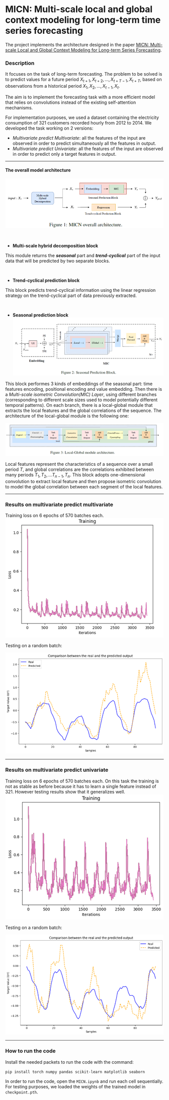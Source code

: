 # MICN: Multi-scale local and global context modeling for long-term time series forecasting

The project implements the architecture designed in the paper [MICN: Multi-scale Local and Global Context Modeling for Long-term Series Forecasting](https://openreview.net/pdf?id=zt53IDUR1U).

### Description

It focuses on the task of long-term forecasting. The problem to be solved is to predict values for a future period $X_{t+1},X_{t+2},...,X_{t+T−1},X_{t+T}$, based on observations from a historical period $X_1,X_2,...,X_{t−1},X_t$.

The aim is to implement the forecasting task with a more efficient model that relies on convolutions instead of the existing self-attention mechanisms.

For implementation purposes, we used a dataset containing the electricity consumption of 321 customers recorded hourly from 2012 to 2014. We developed the task working on 2 versions:
- $Multivariate\ predict\ Multivariate$: all the features of the input are observed in order to predict simultaneously all the features in output.
- $Multivariate\ predict\ Univariate:$ all the features of the input are observed in order to predict only a target features in output.

---
#### The overall model architecture
![](/plots/overall.png)

<br>

- $\textbf{Multi-scale hybrid decomposition block}$

This module returns the ***seasonal*** part and ***trend-cyclical*** part of the input data that will be predicted by two separate blocks.

<br>

- $\textbf{Trend-cyclical prediction block}$

This block predicts trend-cyclical information using the linear regression strategy on the trend-cyclical part of data previously extracted.

<br>

- $\textbf{Seasonal prediction block}$
![](./plots/seasonal.png)

This block performes 3 kinds of embeddings of the seasonal part: time features encoding, positional encoding and value embedding. 
Then there is a $\textit{Multi-scale isometric Convolution(MIC) Layer}$, using different branches (corresponding to different scale sizes used to model potentially different temporal patterns). On each branch, there is a local-global module that  extracts the local features and the global correlations of the sequence. The architecture of the local-global module is the following one:

![](/plots/local-global.png)

Local features represent the characteristics of a sequence over a small period $T$, and global correlations are the correlations exhibited between many periods $T_1, T_2,...T_{n−1},T_n$.
This block adopts one-dimensional convolution to extract local feature and then propose isometric convolution to model the global correlation between each segment of the local features.

---
### Results on multivariate predict multivariate
Training loss on 6 epochs of 570 batches each.
![](/plots/training.png)

Testing on a random batch:

![](/plots/testing.png)

---
### Results on multivariate predict univariate

Training loss on 6 epochs of 570 batches each. On this task the training is not as stable as before because it has to learn a single feature instead of 321. However testing results show that it generalizes well. 
![](/plots/training2.png)

Testing on a random batch:

![](/plots/testing2.png)

---
### How to run the code
Install the needed packets to run the code with the command:
```
pip install torch numpy pandas scikit-learn matplotlib seaborn
```
In order to run the code, open the ```MICN.ipynb``` and run each cell sequentially. For testing purposes, we loaded the weights of the trained model in ```checkpoint.pth```.